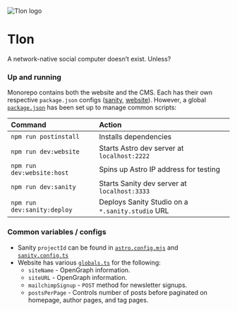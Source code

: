 ![Tlon logo](/webiste/public/icon.svg)

# Tlon

A network-native social computer doesn’t exist. Unless?

### Up and running

Monorepo contains both the website and the CMS. Each has their own respective `package.json` configs ([sanity](/sanity/package.json), [website](/website/package.json)). However, a global [`package.json`](/package.json) has been set up to manage common scripts:

| Command                     | Action                                           |
| :-------------------------- | :----------------------------------------------- |
| `npm run postinstall`       | Installs dependencies                            |
| `npm run dev:website`       | Starts Astro dev server at `localhost:2222`      |
| `npm run dev:website:host`  | Spins up Astro IP address for testing            |
| `npm run dev:sanity`        | Starts Sanity dev server at `localhost:3333`     |
| `npm run dev:sanity:deploy` | Deploys Sanity Studio on a `*.sanity.studio` URL |

### Common variables / configs

- Sanity `projectId` can be found in [`astro.config.mjs`](/website/astro.config.mjs) and [`sanity.config.ts`](/sanity/sanity.config.ts)
- Website has various [`globals.ts`](/website/src/utils/globals.ts) for the following:
  - `siteName` - OpenGraph information.
  - `siteURL` - OpenGraph information.
  - `mailchimpSignup` - `POST` method for newsletter signups.
  - `postsPerPage` - Controls number of posts before paginated on homepage, author pages, and tag pages.
